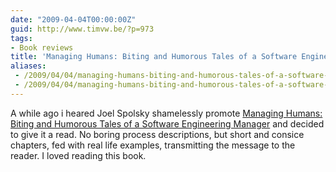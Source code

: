 ```yaml
---
date: "2009-04-04T00:00:00Z"
guid: http://www.timvw.be/?p=973
tags:
- Book reviews
title: 'Managing Humans: Biting and Humorous Tales of a Software Engineering Manager'
aliases:
 - /2009/04/04/managing-humans-biting-and-humorous-tales-of-a-software-engineering-manager/
 - /2009/04/04/managing-humans-biting-and-humorous-tales-of-a-software-engineering-manager.html
---
```

A while ago i heared Joel Spolsky shamelessly promote [Managing Humans: Biting and Humorous Tales of a Software Engineering Manager](http://www.amazon.com/Managing-Humans-Humorous-Software-Engineering/dp/159059844X) and decided to give it a read. No boring process descriptions, but short and consice chapters, fed with real life examples, transmitting the message to the reader. I loved reading this book.
